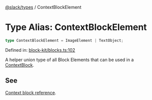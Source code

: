 [@slack/types](../index.md) / ContextBlockElement

# Type Alias: ContextBlockElement

```ts
type ContextBlockElement = ImageElement | TextObject;
```

Defined in: [block-kit/blocks.ts:102](https://github.com/slackapi/node-slack-sdk/blob/main/packages/types/src/block-kit/blocks.ts#L102)

A helper union type of all Block Elements that can be used in a [ContextBlock](../interfaces/ContextBlock.md).

## See

[Context block reference](https://docs.slack.dev/reference/block-kit/blocks/context-block).
